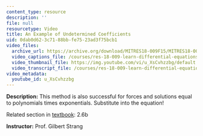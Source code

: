 ```yaml
---
content_type: resource
description: ''
file: null
resourcetype: Video
title: An Example of Undetermined Coefficients
uid: 0dab0d62-3c71-88bb-fe75-23ad3f75bcb1
video_files:
  archive_url: https://archive.org/download/MITRES18-009F15/MITRES18-009F15_2_6b_MethodsUndeterminedCoefficients_300k.mp4
  video_captions_file: /courses/res-18-009-learn-differential-equations-up-close-with-gilbert-strang-and-cleve-moler-fall-2015/5ef6da6a933a5cd6ade7a4a66f8b97f4_u_XsCvhzzbg.vtt
  video_thumbnail_file: https://img.youtube.com/vi/u_XsCvhzzbg/default.jpg
  video_transcript_file: /courses/res-18-009-learn-differential-equations-up-close-with-gilbert-strang-and-cleve-moler-fall-2015/97abdf6d4c3965b94c959463f0fa686a_u_XsCvhzzbg.pdf
video_metadata:
  youtube_id: u_XsCvhzzbg
---
```


**Description:** This method is also successful for forces and solutions equal to polynomials times exponentials. Substitute into the equation!

Related section in [textbook](http://www-math.mit.edu/~gs/dela/): 2.6b

**Instructor:** Prof. Gilbert Strang
